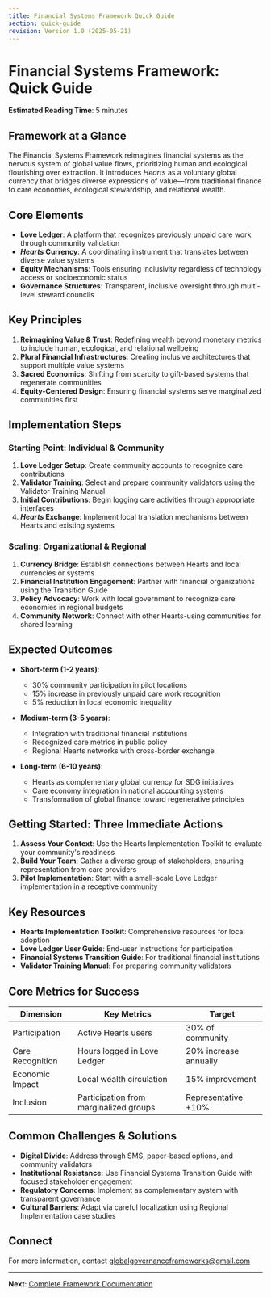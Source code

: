 ```yaml
---
title: Financial Systems Framework Quick Guide
section: quick-guide
revision: Version 1.0 (2025-05-21)
---
```


# Financial Systems Framework: Quick Guide

**Estimated Reading Time**: 5 minutes

## Framework at a Glance

The Financial Systems Framework reimagines financial systems as the nervous system of global value flows, prioritizing human and ecological flourishing over extraction. It introduces *Hearts* as a voluntary global currency that bridges diverse expressions of value—from traditional finance to care economies, ecological stewardship, and relational wealth.

## Core Elements

- **Love Ledger**: A platform that recognizes previously unpaid care work through community validation
- ***Hearts* Currency**: A coordinating instrument that translates between diverse value systems
- **Equity Mechanisms**: Tools ensuring inclusivity regardless of technology access or socioeconomic status
- **Governance Structures**: Transparent, inclusive oversight through multi-level steward councils

## Key Principles

1. **Reimagining Value & Trust**: Redefining wealth beyond monetary metrics to include human, ecological, and relational wellbeing
2. **Plural Financial Infrastructures**: Creating inclusive architectures that support multiple value systems
3. **Sacred Economics**: Shifting from scarcity to gift-based systems that regenerate communities
4. **Equity-Centered Design**: Ensuring financial systems serve marginalized communities first

## Implementation Steps

### Starting Point: Individual & Community

1. **Love Ledger Setup**: Create community accounts to recognize care contributions
2. **Validator Training**: Select and prepare community validators using the Validator Training Manual
3. **Initial Contributions**: Begin logging care activities through appropriate interfaces
4. ***Hearts* Exchange**: Implement local translation mechanisms between Hearts and existing systems

### Scaling: Organizational & Regional

1. **Currency Bridge**: Establish connections between Hearts and local currencies or systems
2. **Financial Institution Engagement**: Partner with financial organizations using the Transition Guide
3. **Policy Advocacy**: Work with local government to recognize care economies in regional budgets
4. **Community Network**: Connect with other Hearts-using communities for shared learning

## Expected Outcomes

- **Short-term (1-2 years)**: 
  - 30% community participation in pilot locations
  - 15% increase in previously unpaid care work recognition
  - 5% reduction in local economic inequality

- **Medium-term (3-5 years)**:
  - Integration with traditional financial institutions
  - Recognized care metrics in public policy
  - Regional Hearts networks with cross-border exchange

- **Long-term (6-10 years)**:
  - Hearts as complementary global currency for SDG initiatives
  - Care economy integration in national accounting systems
  - Transformation of global finance toward regenerative principles

## Getting Started: Three Immediate Actions

1. **Assess Your Context**: Use the Hearts Implementation Toolkit to evaluate your community's readiness
2. **Build Your Team**: Gather a diverse group of stakeholders, ensuring representation from care providers
3. **Pilot Implementation**: Start with a small-scale Love Ledger implementation in a receptive community

## Key Resources

- **Hearts Implementation Toolkit**: Comprehensive resources for local adoption
- **Love Ledger User Guide**: End-user instructions for participation
- **Financial Systems Transition Guide**: For traditional financial institutions
- **Validator Training Manual**: For preparing community validators

## Core Metrics for Success

| Dimension | Key Metrics | Target |
|-----------|------------|--------|
| Participation | Active Hearts users | 30% of community |
| Care Recognition | Hours logged in Love Ledger | 20% increase annually |
| Economic Impact | Local wealth circulation | 15% improvement |
| Inclusion | Participation from marginalized groups | Representative +10% |

## Common Challenges & Solutions

- **Digital Divide**: Address through SMS, paper-based options, and community validators
- **Institutional Resistance**: Use Financial Systems Transition Guide with focused stakeholder engagement
- **Regulatory Concerns**: Implement as complementary system with transparent governance
- **Cultural Barriers**: Adapt via careful localization using Regional Implementation case studies

## Connect

For more information, contact [globalgovernanceframeworks@gmail.com](mailto:globalgovernanceframeworks@gmail.com)

---

**Next**: [Complete Framework Documentation](/frameworks/docs/financial-systems)
